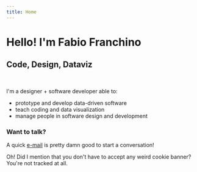 ```yaml
---
title: Home
---
```


# Hello! I'm Fabio Franchino

## Code, Design, Dataviz

<br />

I'm a <span class="s">designer</span> + <span class="s">software developer</span> able to:



- prototype and develop <span class="s" data-type="underline">data-driven</span> software
- teach <span class="s" data-type="underline">coding</span> and <span class="s" data-type="underline">data visualization</span>
- manage <span class="s" data-type="underline">people</span> in software design and development


### Want to talk?

A quick <span class="s" data-type="underline" data-color="#333">[e-mail](mailto:fabio.franchino@gmail.com)</span> is pretty damn good to start a conversation!

Oh! Did I mention that you don't have to accept any weird cookie banner?
<br />You're <span class="s" data-type="underline" data-color="#333">not tracked</span> at all.